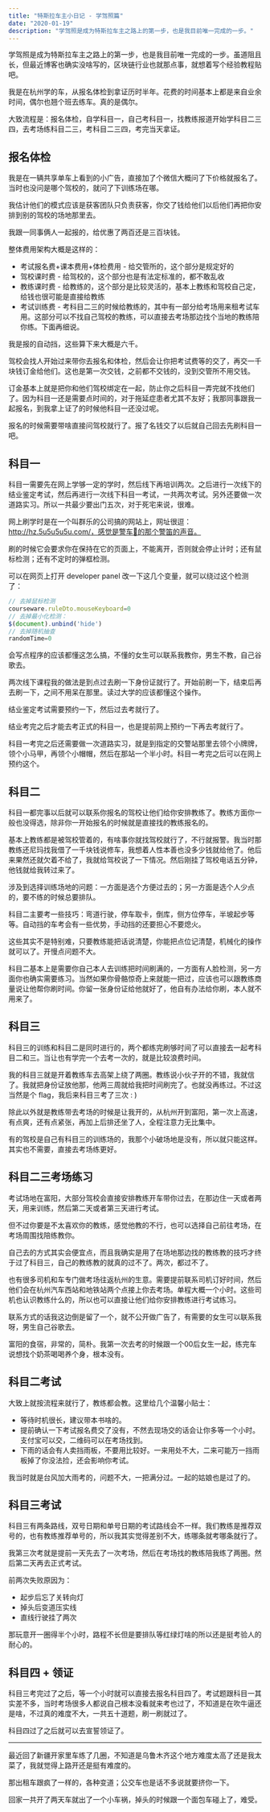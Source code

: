 ```yaml
---
title: "特斯拉车主小日记 - 学驾照篇"
date: "2020-01-19"
description: "学驾照是成为特斯拉车主之路上的第一步，也是我目前唯一完成的一步。"
---
```


学驾照是成为特斯拉车主之路上的第一步，也是我目前唯一完成的一步。虽道阻且长，但最近博客也确实没啥写的，区块链行业也就那点事，就想着写个经验教程贴吧。

我是在杭州学的车，从报名体检到拿证历时半年。花费的时间基本上都是来自业余时间，偶尔也翘个班去练车。真的是偶尔。

大致流程是：报名体检，自学科目一，自己考科目一，找教练报道开始学科目二三四，去考场练科目二三，考科目二三四，考完当天拿证。

## 报名体检

我是在一辆共享单车上看到的小广告，直接加了个微信大概问了下价格就报名了。当时也没问是哪个驾校的，就问了下训练场在哪。

我估计他们的模式应该是获客团队只负责获客，你交了钱给他们以后他们再把你安排到别的驾校的场地那里去。

我跟一同事俩人一起报的，给优惠了两百还是三百块钱。

整体费用架构大概是这样的：

* 考试报名费+课本费用+体检费用 - 给交管所的，这个部分是规定好的
* 驾校课时费 - 给驾校的，这个部分也是有法定标准的，都不敢乱收
* 教练课时费 - 给教练的，这个部分是比较灵活的，基本上教练和驾校自己定，给钱也很可能是直接给教练
* 考试训练费 - 考科目二三的时候给教练的，其中有一部分给考场用来租考试车用。这部分可以不找自己驾校的教练，可以直接去考场那边找个当地的教练陪你练。下面再细说。

我是报的自动挡，这些算下来大概是六千。

驾校会找人开始过来带你去报名和体检，然后会让你把考试费等的交了，再交一千块钱订金给他们。这也是第一次交钱，之前都不交钱的，没到交管所不用交钱。

订金基本上就是把你和他们驾校绑定在一起，防止你之后科目一弄完就不找他们了。因为科目一还是需要点时间的，对于拖延症患者尤其不友好；我那同事跟我一起报名，到我拿上证了的时候他科目一还没过呢。

报名的时候需要带啥直接问驾校就行了。报了名钱交了以后就自己回去先刷科目一吧。

## 科目一

科目一需要先在网上学够一定的学时，然后线下再培训两次。之后进行一次线下的结业鉴定考试，然后再进行一次线下科目一考试，一共两次考试。另外还要做一次道路实习。所以一共最少要出门五次，对于死宅来说，很难。

网上刷学时是在一个叫群乐的公司搞的网站上，网址很逗：http://hz.5u5u5u5u.com/，感觉是警车🚓的那个警笛的声音。

刷的时候它会要求你在保持在它的页面上，不能离开，否则就会停止计时；还有鼠标检测；还有不定时的弹框检测。

可以在网页上打开 developer panel 改一下这几个变量，就可以绕过这个检测了：

```javascript
// 去掉鼠标检测
courseware.ruleDto.mouseKeyboard=0
// 去掉最小化检测： 
$(document).unbind('hide')
// 去掉随机抽查
randomTime=0
```

会写点程序的应该都懂这怎么搞，不懂的女生可以联系我教你，男生不教，自己谷歌去。

两次线下课程我的做法是到点过去刷一下身份证就行了。开始前刷一下，结束后再去刷一下，之间不用呆在那里。读过大学的应该都懂这个操作。

结业鉴定考试需要预约一下，然后过去考就行了。

结业考完之后才能去考正式的科目一，也是提前网上预约一下再去考就行了。

科目一考完之后还需要做一次道路实习，就是到指定的交警站那里去领个小牌牌，领个小马甲，再领个小帽帽，然后在那站一个半小时。科目一考完之后可以在网上预约这个。

## 科目二

科目一都完事以后就可以联系你报名的驾校让他们给你安排教练了。教练方面你一般也没得选，除非你一开始报名的时候就是直接找的教练报名的。

基本上教练都是被驾校管着的，有啥事你就找驾校就行了，不行就报警。我当时那教练还尼玛找我借了一千块钱说修车，我想着人性本善也没多少钱就给他了。他后来果然还就欠着不给了，我就给驾校说了一下情况。然后刚挂了驾校电话五分钟，他钱就给我转过来了。

涉及到选择训练场地的问题：一方面是选个方便过去的；另一方面是选个人少点的，要不练的时候总要排队。

科目二主要考一些技巧：弯道行驶，停车取卡，倒库，侧方位停车，半坡起步等等。自动挡的车考会有一些优势，手动挡的还要担心不要熄火。

这些其实不是特别难，只要教练能把话说清楚，你能把点位记清楚，机械化的操作就可以了。开慢点问题不大。

科目二基本上是需要你自己本人去训练把时间刷满的，一方面有人脸检测，另一方面你也确实需要练习。当然如果你骨骼惊奇上来就能一把过，应该也可以跟教练商量说让他帮你刷时间。你留一张身份证给他就好了，他自有办法给你刷，本人就不用来了。

## 科目三

科目三的训练和科目二是同时进行的，两个都练完刷够时间了可以直接去一起考科目二和三。当让也有学完一个去考一次的，就是比较浪费时间。

我的科目三就是开着教练车去高架上绕了两圈。教练说小伙子开的不错，我就信了。我就把身份证放他那，他两三周就给我把时间刷完了。也就没再练过。不过这当然是个 flag，我后来科目三考了三次 : )

除此以外就是教练带去考场的时候是让我开的，从杭州开到富阳，第一次上高速，有点爽，还有点紧张，再加上后排还坐了人，全程注意力无比集中。

有的驾校是自己有科目三的训练场的，我那个小破场地是没有，所以就只能这样。其实也不需要，直接去考场练更好。

## 科目二三考场练习

考试场地在富阳，大部分驾校会直接安排教练开车带你过去，在那边住一天或者两天，用来训练，然后第二天或者第三天进行考试。

但不过你要是不太喜欢你的教练，感觉他教的不行，也可以选择自己前往考场，在考场周围找陪练教你。

自己去的方式其实会便宜点，而且我确实是用了在场地那边找的教练教的技巧才终于过了科目三，自己的教练教的就真的过不了。两次，都过不了。

也有很多司机和车专门做考场往返杭州的生意。需要提前联系司机订好时间，然后他们会在杭州汽车西站和地铁站两个点接上你去考场。单程大概一个小时。这些司机也认识教练什么的，所以也可以直接让他们给你安排教练进行考试练习。

联系方式的话我这边倒是留了一个，就不公开做广告了，有需要的女生可以联系我呀，男生自己谷歌去。

富阳的食宿，非常的，简朴。我第一次去考的时候跟一个00后女生一起，练完车说想找个奶茶喝喝养个身，根本没有。

## 科目二考试

大致上就按流程来就行了，教练都会教。这里给几个温馨小贴士：

* 等待时机很长，建议带本书啥的。
* 提前确认一下考试报名费交了没有，不然去现场交的话会让你多等一个小时。支付宝可以交，二维码可以在考场找到。
* 下雨的话会有人卖挡雨板，不要用比较好。一来用处不大，二来可能万一挡雨板掉了你没法捡，还会影响你考试。

我当时就是台风加大雨考的，问题不大，一把满分过。一起的姑娘也是过了的。

## 科目三考试

科目三有两条路线，双号日期和单号日期的考试路线会不一样。我们教练是推荐双号的，也有教练推荐单号的，所以我其实觉得差别不大，练哪条就考哪条就行了。

我第三次考就是提前一天先去了一次考场，然后在考场找的教练陪我练了两圈。然后第二天再去正式考试。

前两次失败原因为：

* 起步后忘了关转向灯
* 掉头后变道压实线
* 直线行驶挂了两次

那玩意开一圈得半个小时，路程不长但是要排队等红绿灯啥的所以还是挺考验人的耐心的。

## 科目四 + 领证

科目三考完过了之后，等一个小时就可以直接去报名科目四了。考试题跟科目一其实差不多，当时考场很多人都说自己根本没看就来考也过了，不知道是在吹牛逼还是啥，不过真的难度不大，一共五十道题，刷一刷就过了。

科目四过了之后就可以去宣誓领证了。

---

最近回了新疆开家里车练了几圈，不知道是乌鲁木齐这个地方难度太高了还是我太菜了，我就觉得上路开还是挺有难度的。

那出租车跟疯了一样的，各种变道；公交车也是话不多说就要挤你一下。

回家一共开了两天车就出了一个小车祸，掉头的时候跟一个面包车碰上了，难受。


